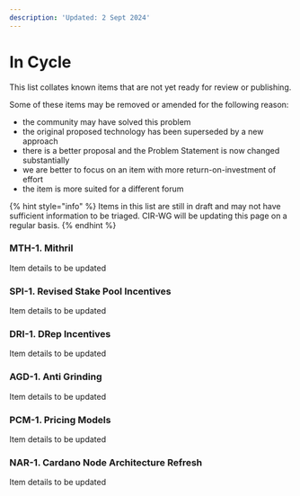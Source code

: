 ```yaml
---
description: 'Updated: 2 Sept 2024'
---
```


# In Cycle

This list collates known items that are not yet ready for review or publishing.&#x20;

Some of these items may be removed or amended for the following reason:

* the community may have solved this problem
* the original proposed technology has been superseded by a new approach
* there is a better proposal and the Problem Statement is now changed substantially
* we are better to focus on an item with more return-on-investment of effort
* the item is more suited for a different forum

{% hint style="info" %}
Items in this list are still in draft and may not have sufficient information to be triaged. CIR-WG will be updating this page on a regular basis.
{% endhint %}

### MTH-1. Mithril

Item details to be updated

### SPI-1. Revised Stake Pool Incentives

Item details to be updated

### DRI-1. DRep Incentives

Item details to be updated

### AGD-1. Anti Grinding

Item details to be updated

### PCM-1. Pricing Models

Item details to be updated

### NAR-1. Cardano Node Architecture Refresh

Item details to be updated






